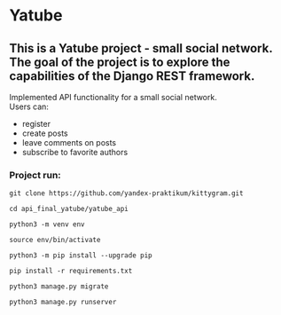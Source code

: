 
# Yatube
## This is a Yatube project - small social network. The goal of the project is to explore the capabilities of the Django REST framework.<br>
Implemented API functionality for a small social network.<br>
Users can:
 - register
 - create posts
 - leave comments on posts
 - subscribe to favorite authors

### Project run:


```
git clone https://github.com/yandex-praktikum/kittygram.git
```

```
cd api_final_yatube/yatube_api
```

```
python3 -m venv env
```

```
source env/bin/activate
```


```
python3 -m pip install --upgrade pip
```

```
pip install -r requirements.txt
```

```
python3 manage.py migrate
```


```
python3 manage.py runserver
```